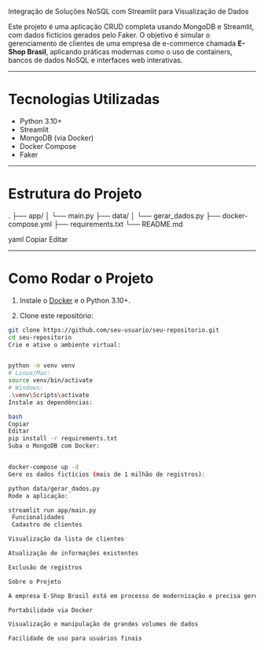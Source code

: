  Integração de Soluções NoSQL com Streamlit para Visualização de Dados

Este projeto é uma aplicação CRUD completa usando MongoDB e Streamlit, com dados fictícios gerados pelo Faker. O objetivo é simular o gerenciamento de clientes de uma empresa de e-commerce chamada **E-Shop Brasil**, aplicando práticas modernas como o uso de containers, bancos de dados NoSQL e interfaces web interativas.

---

#  Tecnologias Utilizadas

- Python 3.10+
- Streamlit
- MongoDB (via Docker)
- Docker Compose
- Faker

---

# Estrutura do Projeto

.
├── app/
│ └── main.py
├── data/
│ └── gerar_dados.py
├── docker-compose.yml
├── requirements.txt
└── README.md

yaml
Copiar
Editar

---

# Como Rodar o Projeto

1. Instale o [Docker](https://www.docker.com/) e o Python 3.10+.

2. Clone este repositório:
```bash
git clone https://github.com/seu-usuario/seu-repositorio.git
cd seu-repositorio
Crie e ative o ambiente virtual:


python -m venv venv
# Linux/Mac:
source venv/bin/activate
# Windows:
.\venv\Scripts\activate
Instale as dependências:

bash
Copiar
Editar
pip install -r requirements.txt
Suba o MongoDB com Docker:


docker-compose up -d
Gere os dados fictícios (mais de 1 milhão de registros):

python data/gerar_dados.py
Rode a aplicação:

streamlit run app/main.py
 Funcionalidades
 Cadastro de clientes

Visualização da lista de clientes

Atualização de informações existentes

Exclusão de registros

Sobre o Projeto

A empresa E-Shop Brasil está em processo de modernização e precisa gerenciar dados de forma eficiente e escalável. A proposta é criar uma aplicação CRUD conectada a um banco NoSQL (MongoDB), com interface desenvolvida em Streamlit, possibilitando:

Portabilidade via Docker

Visualização e manipulação de grandes volumes de dados

Facilidade de uso para usuários finais





